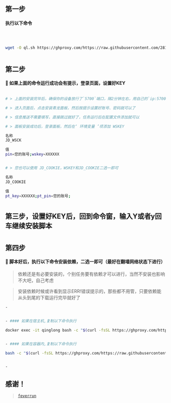 
## 第一步

#### 执行以下命令

```sh



wget -O ql.sh https://ghproxy.com/https://raw.githubusercontent.com/281677160/ql/main/ql.sh && bash ql.sh



```

## 第二步

#### 🚩 如果上面的命令运行成功会有提示，登录页面，设置好KEY
```sh

# > 上面的安装完毕后，确保你的设备放行了`5700`端口，隔2分钟左右，用自己的`ip:5700`进入页面

# > 进入页面后，点击安装青龙面板，然后按提示设置好账号、密码就可以了

# > 信息推送不需要填写，直接跳过就好了，任务运行后在配置文件添加就可以

# > 面板安装成功后，登录面板，然后在‘ 环境变量 ’项添加 WSKEY

名称
JD_WSCK

值
pin=您的账号;wskey=XXXXXX
```

```sh

# > 您也可以使用 JD_COOKIE，WSKEY和JD_COOKIE二选一即可

名称
JD_COOKIE

值
pt_key=XXXXXX;pt_pin=您的账号;
```

#
## 第三步，设置好KEY后，回到命令窗，输入Y或者y回车继续安装脚本
#

## 第四步

#### 🚩 脚本好后，执行以下命令安装依赖，二选一即可（最好在翻墙网络状态下进行）

> 依赖还是有必要安装的，个别任务要有依赖才可以进行，当然不安装也影响不大吧，自己考虑

> 安装依赖时候或许看到显示ERR!错误提示的，那些都不用管，只要依赖能从头到尾的下载运行完毕就好了

```sh
-


- #### 如果在宿主机,复制以下命令执行

docker exec -it qinglong bash -c "$(curl -fsSL https://ghproxy.com/https://raw.githubusercontent.com/281677160/ql/main/npm.sh)"


- #### 如果在容器内,复制以下命令执行

bash -c "$(curl -fsSL https://ghproxy.com/https://raw.githubusercontent.com/281677160/ql/main/npm.sh)"


-
```

## 感谢！

> [`feverrun`](https://github.com/feverrun/my_scripts)
